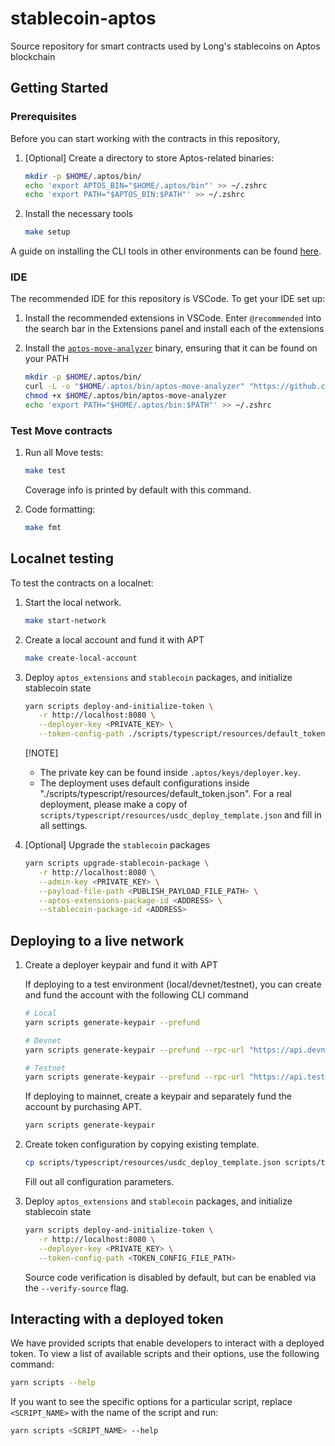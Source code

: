 # stablecoin-aptos

Source repository for smart contracts used by Long's stablecoins on Aptos blockchain

## Getting Started

### Prerequisites

Before you can start working with the contracts in this repository,

1. [Optional] Create a directory to store Aptos-related binaries:

   ```bash
   mkdir -p $HOME/.aptos/bin/
   echo 'export APTOS_BIN="$HOME/.aptos/bin"' >> ~/.zshrc
   echo 'export PATH="$APTOS_BIN:$PATH"' >> ~/.zshrc
   ```

2. Install the necessary tools

   ```bash
   make setup
   ```

A guide on installing the CLI tools in other environments can be found [here](https://aptos.dev/en/build/cli).

### IDE

The recommended IDE for this repository is VSCode. To get your IDE set up:

1. Install the recommended extensions in VSCode. Enter `@recommended` into the search bar in the Extensions panel and install each of the extensions
2. Install the [`aptos-move-analyzer`](https://github.com/movebit/aptos-move-analyzer) binary, ensuring that it can be found on your PATH

   ```sh
   mkdir -p $HOME/.aptos/bin/
   curl -L -o "$HOME/.aptos/bin/aptos-move-analyzer" "https://github.com/movebit/aptos-move-analyzer/releases/download/v1.0.0/aptos-move-analyzer-mac-x86_64-v1.0.0"
   chmod +x $HOME/.aptos/bin/aptos-move-analyzer
   echo 'export PATH="$HOME/.aptos/bin:$PATH"' >> ~/.zshrc
   ```

### Test Move contracts

1. Run all Move tests:

   ```bash
   make test
   ```

   Coverage info is printed by default with this command.

2. Code formatting:

   ```bash
   make fmt
   ```

## Localnet testing

To test the contracts on a localnet:

1. Start the local network.

   ```sh
   make start-network
   ```

2. Create a local account and fund it with APT

   ```sh
   make create-local-account
   ```

3. Deploy `aptos_extensions` and `stablecoin` packages, and initialize stablecoin state

   ```sh
   yarn scripts deploy-and-initialize-token \
      -r http://localhost:8080 \
      --deployer-key <PRIVATE_KEY> \
      --token-config-path ./scripts/typescript/resources/default_token.json
   ```

   [!NOTE]

   - The private key can be found inside `.aptos/keys/deployer.key`.
   - The deployment uses default configurations inside "./scripts/typescript/resources/default_token.json". For a real deployment, please make a copy of `scripts/typescript/resources/usdc_deploy_template.json` and fill in all settings.

4. [Optional] Upgrade the `stablecoin` packages

   ```sh
   yarn scripts upgrade-stablecoin-package \
      -r http://localhost:8080 \
      --admin-key <PRIVATE_KEY> \
      --payload-file-path <PUBLISH_PAYLOAD_FILE_PATH> \
      --aptos-extensions-package-id <ADDRESS> \
      --stablecoin-package-id <ADDRESS>
   ```

## Deploying to a live network

1. Create a deployer keypair and fund it with APT

   If deploying to a test environment (local/devnet/testnet), you can create and fund the account with the following CLI command

   ```sh
   # Local
   yarn scripts generate-keypair --prefund

   # Devnet
   yarn scripts generate-keypair --prefund --rpc-url "https://api.devnet.aptoslabs.com" --faucet-url "https://faucet.devnet.aptoslabs.com"

   # Testnet
   yarn scripts generate-keypair --prefund --rpc-url "https://api.testnet.aptoslabs.com" --faucet-url "https://faucet.testnet.aptoslabs.com"
   ```

   If deploying to mainnet, create a keypair and separately fund the account by purchasing APT.

   ```sh
   yarn scripts generate-keypair
   ```

2. Create token configuration by copying existing template.

   ```sh
   cp scripts/typescript/resources/usdc_deploy_template.json scripts/typescript/resources/<CONFIG_FILE_NAME>
   ```

   Fill out all configuration parameters.

3. Deploy `aptos_extensions` and `stablecoin` packages, and initialize stablecoin state

   ```sh
   yarn scripts deploy-and-initialize-token \
      -r http://localhost:8080 \
      --deployer-key <PRIVATE_KEY> \
      --token-config-path <TOKEN_CONFIG_FILE_PATH>
   ```

   Source code verification is disabled by default, but can be enabled via the `--verify-source` flag.

## Interacting with a deployed token

We have provided scripts that enable developers to interact with a deployed token. To view a list of available scripts and their options, use the following command:

```sh
yarn scripts --help
```

If you want to see the specific options for a particular script, replace `<SCRIPT_NAME>` with the name of the script and run:

```sh
yarn scripts <SCRIPT_NAME> --help
```
